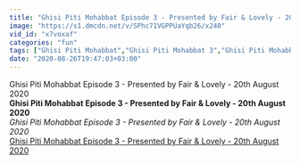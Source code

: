 ```yaml
---
title: "Ghisi Piti Mohabbat Episode 3 - Presented by Fair & Lovely - 20th August 2020"
image: "https://s1.dmcdn.net/v/SPhc71VGPPUaYqb26/x240"
vid_id: "x7voxaf"
categories: "fun"
tags: ["Ghisi Piti Mohabbat","Ghisi Piti Mohabbat 3","Ghisi Piti Mohabbat Episode 3"]
date: "2020-08-26T19:47:03+03:00"
---
```

Ghisi Piti Mohabbat Episode 3 - Presented by Fair &amp; Lovely - 20th August 2020<br><b>Ghisi Piti Mohabbat Episode 3 - Presented by Fair & Lovely - 20th August 2020</b><br> <i>Ghisi Piti Mohabbat Episode 3 - Presented by Fair & Lovely - 20th August 2020</i><br> <u>Ghisi Piti Mohabbat Episode 3 - Presented by Fair & Lovely - 20th August 2020</u>
